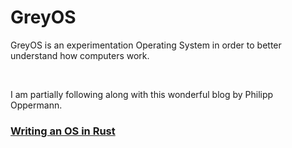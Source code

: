 <h1>GreyOS</h1>
<p>GreyOS is an experimentation Operating System in order to better understand how computers work.</p>
<br>
<p>I am partially following along with this wonderful blog by Philipp Oppermann.</p>
<h3><a href="https://os.phil-opp.com">Writing an OS in Rust</a></h3>